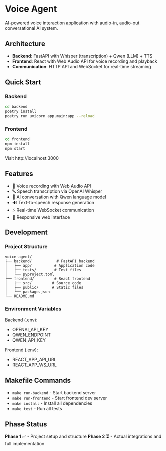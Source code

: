 # Voice Agent

AI-powered voice interaction application with audio-in, audio-out conversational AI system.

## Architecture

- **Backend**: FastAPI with Whisper (transcription) + Qwen (LLM) + TTS
- **Frontend**: React with Web Audio API for voice recording and playback
- **Communication**: HTTP API and WebSocket for real-time streaming

## Quick Start

### Backend
```bash
cd backend
poetry install
poetry run uvicorn app.main:app --reload
```

### Frontend
```bash
cd frontend
npm install
npm start
```

Visit http://localhost:3000

## Features

- 🎤 Voice recording with Web Audio API
- 🔤 Speech transcription via OpenAI Whisper
- 🤖 AI conversation with Qwen language model
- 🔊 Text-to-speech response generation
- ⚡ Real-time WebSocket communication
- 📱 Responsive web interface

## Development

### Project Structure
```
voice-agent/
├── backend/           # FastAPI backend
│   ├── app/          # Application code
│   ├── tests/        # Test files
│   └── pyproject.toml
├── frontend/         # React frontend
│   ├── src/         # Source code
│   ├── public/      # Static files
│   └── package.json
└── README.md
```

### Environment Variables

Backend (.env):
- OPENAI_API_KEY
- QWEN_ENDPOINT
- QWEN_API_KEY

Frontend (.env):
- REACT_APP_API_URL
- REACT_APP_WS_URL

## Makefile Commands

- `make run-backend` - Start backend server
- `make run-frontend` - Start frontend dev server
- `make install` - Install all dependencies
- `make test` - Run all tests

## Phase Status

**Phase 1** ✅ - Project setup and structure
**Phase 2** ⏳ - Actual integrations and full implementation